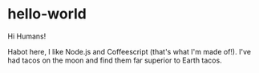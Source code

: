 # hello-world

Hi Humans!

Habot here, I like Node.js and Coffeescript (that's what I'm made of!).
I've had tacos on the moon and find them far superior to Earth tacos.
